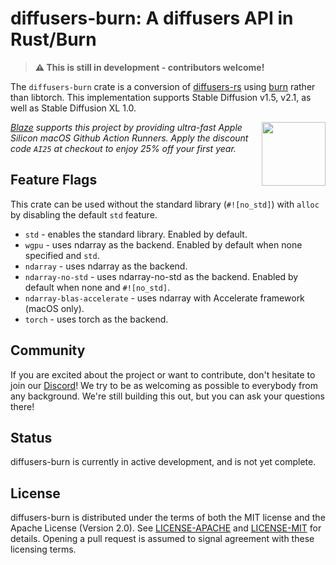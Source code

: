 # diffusers-burn: A diffusers API in Rust/Burn

> **⚠️ This is still in development - contributors welcome!**

The `diffusers-burn` crate is a conversion of [diffusers-rs](https://github.com/LaurentMazare/diffusers-rs) using [burn](https://github.com/burn-rs/burn) rather than libtorch. This implementation supports Stable Diffusion v1.5, v2.1, as well as Stable Diffusion XL 1.0.

<div align="left" valign="middle">
<a href="https://runblaze.dev">
 <picture>
   <source media="(prefers-color-scheme: dark)" srcset="https://www.runblaze.dev/logo_dark.png">
   <img align="right" src="https://www.runblaze.dev/logo_light.png" height="102px"/>
 </picture>
</a>

<br style="display: none;"/>

_[Blaze](https://runblaze.dev) supports this project by providing ultra-fast Apple Silicon macOS Github Action Runners. Apply the discount code `AI25` at checkout to enjoy 25% off your first year._

</div>

## Feature Flags

This crate can be used without the standard library (`#![no_std]`) with `alloc` by disabling
the default `std` feature.

* `std` - enables the standard library. Enabled by default.
* `wgpu` - uses ndarray as the backend. Enabled by default when none specified and `std`.
* `ndarray` - uses ndarray as the backend.
* `ndarray-no-std` - uses ndarray-no-std as the backend. Enabled by default when none and `#![no_std]`.
* `ndarray-blas-accelerate` - uses ndarray with Accelerate framework (macOS only).
* `torch` - uses torch as the backend.

## Community

If you are excited about the project or want to contribute, don't hesitate to join our [Discord](https://discord.gg/UHtSgF6j5J)!
We try to be as welcoming as possible to everybody from any background. We're still building this out, but you can ask your questions there!

## Status

diffusers-burn is currently in active development, and is not yet complete.

## License

diffusers-burn is distributed under the terms of both the MIT license and the Apache License (Version 2.0).
See [LICENSE-APACHE](./LICENSE-APACHE) and [LICENSE-MIT](./LICENSE-MIT) for details. Opening a pull
request is assumed to signal agreement with these licensing terms.
